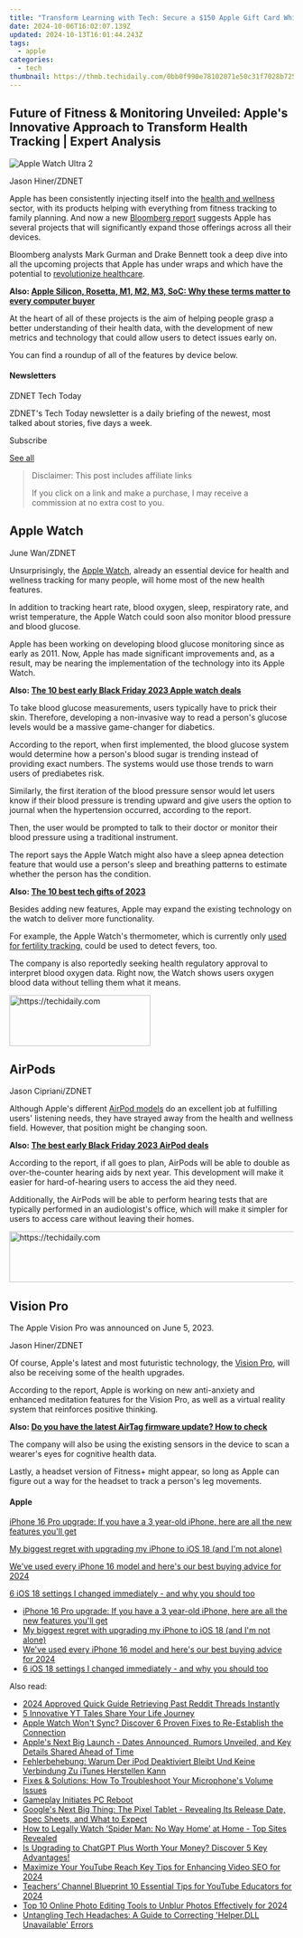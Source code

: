 ```yaml
---
title: "Transform Learning with Tech: Secure a $150 Apple Gift Card While Upgrading to Mac or iPad | Smart Shopping Tips"
date: 2024-10-06T16:02:07.139Z
updated: 2024-10-13T16:01:44.243Z
tags:
  - apple
categories:
  - tech
thumbnail: https://thmb.techidaily.com/0bb0f990e78102071e50c31f7028b725d7f6b1084837b38e9693d564989750d9.jpg
---
```


## Future of Fitness & Monitoring Unveiled: Apple's Innovative Approach to Transform Health Tracking | Expert Analysis

![Apple Watch Ultra 2](https://www.zdnet.com/a/img/resize/49d81957dee6f7a63fceab409ef5aad43d8df6df/2023/09/12/aec7c4a0-a40f-43c3-8c22-ecaa9bd7759f/img-0980.jpg?auto=webp&precrop=4032,2265,x0,y422&width=1280)

Jason Hiner/ZDNET

Apple has been consistently injecting itself into the [health and wellness](https://www.zdnet.com/article/watchos-10-gets-a-new-widget-look-and-app-updates/) sector, with its products helping with everything from fitness tracking to family planning. And now a new [Bloomberg report](https://www.bloomberg.com/news/features/2023-11-01/apple-health-blood-pressure-glucose-sleep-apnea-team-issues?accessToken=eyJhbGciOiJIUzI1NiIsInR5cCI6IkpXVCJ9.eyJzb3VyY2UiOiJTdWJzY3JpYmVyR2lmdGVkQXJ0aWNsZSIsImlhdCI6MTY5ODkzMTc1MCwiZXhwIjoxNjk5NTM2NTUwLCJhcnRpY2xlSWQiOiJTM0ZWU0xEV1JHRzAwMSIsImJjb25uZWN0SWQiOiIxM0JCRDY1RkVFM0Y0NzY5ODBCRDRDNEVEMTM3OTgzQiJ9.kjIZhnanEosrxtXk6YrU-mDZthE5F1K%5FI1mIDDc3IP0) suggests Apple has several projects that will significantly expand those offerings across all their devices. 

Bloomberg analysts Mark Gurman and Drake Bennett took a deep dive into all the upcoming projects that Apple has under wraps and which have the potential to [revolutionize healthcare](https://www.zdnet.com/article/apple-is-working-on-an-ai-health-coaching-service-according-to-reports/). 

**Also: [Apple Silicon, Rosetta, M1, M2, M3, SoC: Why these terms matter to every computer buyer](https://www.zdnet.com/article/apple-silicon-rosetta-m1-m2-m3-soc-why-these-terms-matter-to-every-computer-buyer/)**

At the heart of all of these projects is the aim of helping people grasp a better understanding of their health data, with the development of new metrics and technology that could allow users to detect issues early on. 

You can find a roundup of all of the features by device below. 

#### Newsletters

ZDNET Tech Today

ZDNET's Tech Today newsletter is a daily briefing of the newest, most talked about stories, five days a week.

 Subscribe

[See all](https://www.zdnet.com/newsletters/)

>  Disclaimer: This post includes affiliate links
>
>  If you click on a link and make a purchase, I may receive a commission at no extra cost to you.
>

## Apple Watch

June Wan/ZDNET

Unsurprisingly, the [Apple Watch](https://www.zdnet.com/article/best-apple-watch/), already an essential device for health and wellness tracking for many people, will home most of the new health features. 

In addition to tracking heart rate, blood oxygen, sleep, respiratory rate, and wrist temperature, the Apple Watch could soon also monitor blood pressure and blood glucose. 

Apple has been working on developing blood glucose monitoring since as early as 2011\. Now, Apple has made significant improvements and, as a result, may be nearing the implementation of the technology into its Apple Watch. 

**Also: [The 10 best early Black Friday 2023 Apple watch deals](https://www.zdnet.com/article/the-best-10-early-black-friday-2023-apple-watch-deals/)**

To take blood glucose measurements, users typically have to prick their skin. Therefore, developing a non-invasive way to read a person's glucose levels would be a massive game-changer for diabetics. 

According to the report, when first implemented, the blood glucose system would determine how a person's blood sugar is trending instead of providing exact numbers. The systems would use those trends to warn users of prediabetes risk. 

Similarly, the first iteration of the blood pressure sensor would let users know if their blood pressure is trending upward and give users the option to journal when the hypertension occurred, according to the report. 

Then, the user would be prompted to talk to their doctor or monitor their blood pressure using a traditional instrument. 

The report says the Apple Watch might also have a sleep apnea detection feature that would use a person's sleep and breathing patterns to estimate whether the person has the condition. 

**Also: [The 10 best tech gifts of 2023](https://www.zdnet.com/home-and-office/tech-gift-guide/)**

Besides adding new features, Apple may expand the existing technology on the watch to deliver more functionality. 

For example, the Apple Watch's thermometer, which is currently only [used for fertility tracking](https://www.zdnet.com/article/apple-watch-series-8-body-temperature-sensor-ovulation-cycles-tracking/), could be used to detect fevers, too.

The company is also reportedly seeking health regulatory approval to interpret blood oxygen data. Right now, the Watch shows users oxygen blood data without telling them what it means. 

<!-- affiliate ads begin -->
<a href="https://aligracehair.sjv.io/c/5597632/2135354/19272" target="_top" id="2135354">
  <img src="//a.impactradius-go.com/display-ad/19272-2135354" border="0" alt="https://techidaily.com" width="250" height="90"/>
</a>
<img height="0" width="0" src="https://aligracehair.sjv.io/i/5597632/2135354/19272" style="position:absolute;visibility:hidden;" border="0" />
<!-- affiliate ads end -->

## AirPods

Jason Cipriani/ZDNET

Although Apple's different [AirPod models](https://www.zdnet.com/article/best-airpods/) do an excellent job at fulfilling users' listening needs, they have strayed away from the health and wellness field. However, that position might be changing soon. 

**Also: [The best early Black Friday 2023 AirPod deals](https://www.zdnet.com/home-and-office/best-early-black-friday-airpod-deals-2023/)**

According to the report, if all goes to plan, AirPods will be able to double as over-the-counter hearing aids by next year. This development will make it easier for hard-of-hearing users to access the aid they need.

Additionally, the AirPods will be able to perform hearing tests that are typically performed in an audiologist's office, which will make it simpler for users to access care without leaving their homes. 

<!-- affiliate ads begin -->
<a href="https://aligracehair.sjv.io/c/5597632/1938698/19272" target="_top" id="1938698">
  <img src="//a.impactradius-go.com/display-ad/19272-1938698" border="0" alt="https://techidaily.com" width="728" height="90"/>
</a>
<img height="0" width="0" src="https://aligracehair.sjv.io/i/5597632/1938698/19272" style="position:absolute;visibility:hidden;" border="0" />
<!-- affiliate ads end -->

## Vision Pro

The Apple Vision Pro was announced on June 5, 2023.

Jason Hiner/ZDNET

Of course, Apple's latest and most futuristic technology, the [Vision Pro](https://www.zdnet.com/article/i-tried-apple-vision-pro-and-its-far-ahead-of-where-i-expected/), will also be receiving some of the health upgrades. 

According to the report, Apple is working on new anti-anxiety and enhanced meditation features for the Vision Pro, as well as a virtual reality system that reinforces positive thinking. 

**Also: [Do you have the latest AirTag firmware update? How to check](https://www.zdnet.com/article/do-you-have-the-latest-airtag-firmware-update-how-to-check/)**

The company will also be using the existing sensors in the device to scan a wearer's eyes for cognitive health data. 

Lastly, a headset version of Fitness+ might appear, so long as Apple can figure out a way for the headset to track a person's leg movements. 

#### Apple

[iPhone 16 Pro upgrade: If you have a 3 year-old iPhone, here are all the new features you'll get](https://www.zdnet.com/article/iphone-16-pro-and-pro-max-hands-on/ "iPhone 16 Pro upgrade: If you have a 3 year-old iPhone, here are all the new features you'll get")

[My biggest regret with upgrading my iPhone to iOS 18 (and I'm not alone)](https://www.zdnet.com/article/my-biggest-regret-with-upgrading-my-iphone-to-ios-18-and-im-not-alone/ "My biggest regret with upgrading my iPhone to iOS 18 (and I'm not alone)")

[We've used every iPhone 16 model and here's our best buying advice for 2024](https://www.zdnet.com/article/iphone-16-pro-max-buying-advice-2024/ "We've used every iPhone 16 model and here's our best buying advice for 2024")

[6 iOS 18 settings I changed immediately - and why you should too](https://www.zdnet.com/article/6-ios-18-settings-i-changed-immediately-and-why-you-should-too/ "6 iOS 18 settings I changed immediately - and why you should too")

* [iPhone 16 Pro upgrade: If you have a 3 year-old iPhone, here are all the new features you'll get](https://www.zdnet.com/article/iphone-16-pro-and-pro-max-hands-on/ "iPhone 16 Pro upgrade: If you have a 3 year-old iPhone, here are all the new features you'll get")
* [My biggest regret with upgrading my iPhone to iOS 18 (and I'm not alone)](https://www.zdnet.com/article/my-biggest-regret-with-upgrading-my-iphone-to-ios-18-and-im-not-alone/ "My biggest regret with upgrading my iPhone to iOS 18 (and I'm not alone)")
* [We've used every iPhone 16 model and here's our best buying advice for 2024](https://www.zdnet.com/article/iphone-16-pro-max-buying-advice-2024/ "We've used every iPhone 16 model and here's our best buying advice for 2024")
* [6 iOS 18 settings I changed immediately - and why you should too](https://www.zdnet.com/article/6-ios-18-settings-i-changed-immediately-and-why-you-should-too/ "6 iOS 18 settings I changed immediately - and why you should too")

<ins class="adsbygoogle"
     style="display:block"
     data-ad-format="autorelaxed"
     data-ad-client="ca-pub-7571918770474297"
     data-ad-slot="1223367746"></ins>

<ins class="adsbygoogle"
     style="display:block"
     data-ad-client="ca-pub-7571918770474297"
     data-ad-slot="8358498916"
     data-ad-format="auto"
     data-full-width-responsive="true"></ins>

<span class="atpl-alsoreadstyle">Also read:</span>
<div><ul>
<li><a href="https://fox-glue.techidaily.com/2024-approved-quick-guide-retrieving-past-reddit-threads-instantly/"><u>2024 Approved Quick Guide Retrieving Past Reddit Threads Instantly</u></a></li>
<li><a href="https://youtube-clips.techidaily.com/5-innovative-yt-tales-share-your-life-journey/"><u>5 Innovative YT Tales Share Your Life Journey</u></a></li>
<li><a href="https://technical-tips.techidaily.com/apple-watch-wont-sync-discover-6-proven-fixes-to-re-establish-the-connection/"><u>Apple Watch Won't Sync? Discover 6 Proven Fixes to Re-Establish the Connection</u></a></li>
<li><a href="https://technical-tips.techidaily.com/1722858326945-apples-next-big-launch-dates-announced-rumors-unveiled-and-key-details-shared-ahead-of-time/"><u>Apple's Next Big Launch - Dates Announced, Rumors Unveiled, and Key Details Shared Ahead of Time</u></a></li>
<li><a href="https://win-webmaster.techidaily.com/fehlerbehebung-warum-der-ipod-deaktiviert-bleibt-und-keine-verbindung-zu-itunes-herstellen-kann/"><u>Fehlerbehebung: Warum Der iPod Deaktiviert Bleibt Und Keine Verbindung Zu iTunes Herstellen Kann</u></a></li>
<li><a href="https://sound-issues.techidaily.com/fixes-and-solutions-how-to-troubleshoot-your-microphones-volume-issues/"><u>Fixes & Solutions: How To Troubleshoot Your Microphone's Volume Issues</u></a></li>
<li><a href="https://win-howtos.techidaily.com/gameplay-initiates-pc-reboot/"><u>Gameplay Initiates PC Reboot</u></a></li>
<li><a href="https://technical-tips.techidaily.com/googles-next-big-thing-the-pixel-tablet-revealing-its-release-date-spec-sheets-and-what-to-expect/"><u>Google's Next Big Thing: The Pixel Tablet - Revealing Its Release Date, Spec Sheets, and What to Expect</u></a></li>
<li><a href="https://technical-tips.techidaily.com/how-to-legally-watch-spider-man-no-way-home-at-home-top-sites-revealed/"><u>How to Legally Watch ‘Spider Man: No Way Home’ at Home - Top Sites Revealed</u></a></li>
<li><a href="https://technical-tips.techidaily.com/is-upgrading-to-chatgpt-plus-worth-your-money-discover-5-key-advantages/"><u>Is Upgrading to ChatGPT Plus Worth Your Money? Discover 5 Key Advantages!</u></a></li>
<li><a href="https://youtube-stream.techidaily.com/maximize-your-youtube-reach-key-tips-for-enhancing-video-seo-for-2024/"><u>Maximize Your YouTube Reach Key Tips for Enhancing Video SEO for 2024</u></a></li>
<li><a href="https://youtube-sure.techidaily.com/ers-channel-blueprint-10-essential-tips-for-youtube-educators-for-2024/"><u>Teachers’ Channel Blueprint 10 Essential Tips for YouTube Educators for 2024</u></a></li>
<li><a href="https://some-skills.techidaily.com/top-10-online-photo-editing-tools-to-unblur-photos-effectively-for-2024/"><u>Top 10 Online Photo Editing Tools to Unblur Photos Effectively for 2024</u></a></li>
<li><a href="https://technical-tips.techidaily.com/untangling-tech-headaches-a-guide-to-correcting-helperdll-unavailable-errors/"><u>Untangling Tech Headaches: A Guide to Correcting 'Helper.DLL Unavailable' Errors</u></a></li>
</ul></div>

